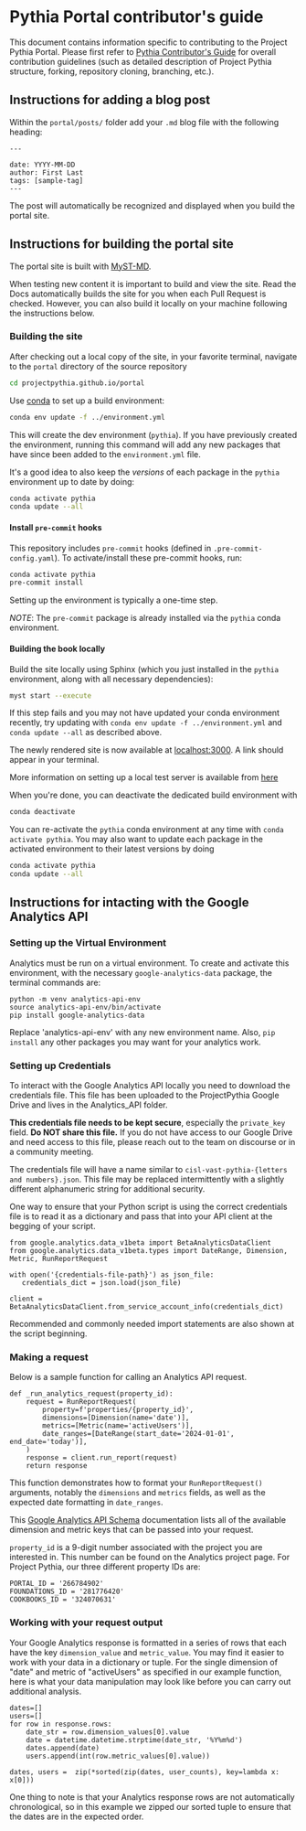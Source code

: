 # Pythia Portal contributor's guide

This document contains information specific to contributing to the
Project Pythia Portal. Please first refer to [Pythia Contributor's
Guide](https://projectpythia.org/pythia-contributing.html) for overall
contribution guidelines (such as detailed description of Project
Pythia structure, forking, repository cloning, branching, etc.).

## Instructions for adding a blog post
Within the `portal/posts/` folder add your `.md` blog file with the following heading:

```
---

date: YYYY-MM-DD
author: First Last
tags: [sample-tag]
---
```

The post will automatically be recognized and displayed when you build the portal site.

## Instructions for building the portal site

The portal site is built with [MyST-MD](https://mystmd.org/).

When testing new content it is important to build and view the site. Read the Docs automatically builds the site for you when each Pull Request is checked. However, you can also build it locally on your machine following the instructions
below.

### Building the site

After checking out a local copy of the site, in your favorite terminal, navigate to the `portal` directory of the source repository

```bash
cd projectpythia.github.io/portal
```

Use [conda](https://docs.conda.io/) to set up a build environment:

```bash
conda env update -f ../environment.yml
```

This will create the dev environment (`pythia`). If you have previously created the environment, running this command will add any new packages that have since been added to the `environment.yml` file.

It's a good idea to also keep the *versions* of each package in the `pythia` environment up to date by doing:

```bash
conda activate pythia
conda update --all
```

#### Install `pre-commit` hooks

This repository includes `pre-commit` hooks (defined in
`.pre-commit-config.yaml`). To activate/install these pre-commit
hooks, run:

```bash
conda activate pythia
pre-commit install
```

Setting up the environment is typically a one-time step.

_NOTE_: The `pre-commit` package is already installed via the `pythia` conda environment.

#### Building the book locally

Build the site locally using Sphinx (which you just installed in the `pythia` environment, along with all necessary dependencies):

```bash
myst start --execute
```

If this step fails and you may not have updated your conda environment recently, try updating with `conda env update -f ../environment.yml` and `conda update --all` as described above.

The newly rendered site is now available at [localhost:3000](http://localhost:3000). A link should appear in your terminal.

More information on setting up a local test server is available from [here](https://developer.mozilla.org/en-US/docs/Learn/Common_questions/set_up_a_local_testing_server)

When you're done, you can deactivate the dedicated build environment with

```bash
conda deactivate
```

You can re-activate the `pythia` conda environment at any time with `conda activate pythia`. You may also want to update each package in the activated environment to their latest versions by doing

```bash
conda activate pythia
conda update --all
```

## Instructions for intacting with the Google Analytics API

### Setting up the Virtual Environment

Analytics must be run on a virtual environment. To create and activate this environment, with the necessary `google-analytics-data` package, the terminal commands are:

```
python -m venv analytics-api-env
source analytics-api-env/bin/activate
pip install google-analytics-data
```

Replace 'analytics-api-env' with any new environment name. Also, `pip install` any other packages you may want for your analytics work.

### Setting up Credentials

To interact with the Google Analytics API locally you need to download the credentials file. This file has been uploaded to the ProjectPythia Google Drive and lives in the Analytics_API folder.

**This credentials file needs to be kept secure**, especially the `private_key` field. **Do NOT share this file.** If you do not have access to our Google Drive and need access to this file, please reach out to the team on discourse or in a community meeting.

The credentials file will have a name similar to `cisl-vast-pythia-{letters and numbers}.json`. This file may be replaced intermittently with a slightly different alphanumeric string for additional security.

One way to ensure that your Python script is using the correct credentials file is to read it as a dictionary and pass that into your API client at the begging of your script.

```
from google.analytics.data_v1beta import BetaAnalyticsDataClient
from google.analytics.data_v1beta.types import DateRange, Dimension, Metric, RunReportRequest

with open('{credentials-file-path}') as json_file:
   credentials_dict = json.load(json_file)

client = BetaAnalyticsDataClient.from_service_account_info(credentials_dict)
```

Recommended and commonly needed import statements are also shown at the script beginning.

### Making a request

Below is a sample function for calling an Analytics API request.

```
def _run_analytics_request(property_id):
    request = RunReportRequest(
        property=f'properties/{property_id}',
        dimensions=[Dimension(name='date')],
        metrics=[Metric(name='activeUsers')],
        date_ranges=[DateRange(start_date='2024-01-01', end_date='today')],
    )
    response = client.run_report(request)
    return response
```

This function demonstrates how to format your `RunReportRequest()` arguments, notably the `dimensions` and `metrics` fields, as well as the expected date formatting in `date_ranges`.

This [Google Analytics API Schema](https://developers.google.com/analytics/devguides/reporting/data/v1/api-schema) documentation lists all of the available dimension and metric keys that can be passed into your request.

`property_id` is a 9-digit number associated with the project you are interested in. This number can be found on the Analytics project page. For Project Pythia, our three different property IDs are:
```
PORTAL_ID = '266784902'
FOUNDATIONS_ID = '281776420'
COOKBOOKS_ID = '324070631'
```

### Working with your request output

Your Google Analytics response is formatted in a series of rows that each have the key `dimension_value` and `metric_value`. You may find it easier to work with your data in a dictionary or tuple. For the single dimension of "date" and metric of "activeUsers" as specified in our example function, here is what your data manipulation may look like before you can carry out additional analysis.

```
dates=[]
users=[]
for row in response.rows:
    date_str = row.dimension_values[0].value
    date = datetime.datetime.strptime(date_str, '%Y%m%d')
    dates.append(date)
    users.append(int(row.metric_values[0].value))

dates, users =  zip(*sorted(zip(dates, user_counts), key=lambda x: x[0]))
```

One thing to note is that your Analytics response rows are not automatically chronological, so in this example we zipped our sorted tuple to ensure that the dates are in the expected order.
